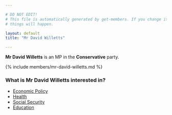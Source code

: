 ```yaml
---

# DO NOT EDIT!
# This file is automatically generated by get-members. If you change it, bad
# things will happen.

layout: default
title: "Mr David Willetts"

---
```


**Mr David Willetts** is an MP in the **Conservative** party.

{% include members/mr-david-willetts.md %}

### What is Mr David Willetts interested in?


* [Economic Policy](/interests/economic-policy.html)
* [Health](/interests/health.html)
* [Social Security](/interests/social-security.html)
* [Education](/interests/education.html)
